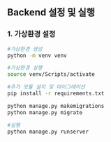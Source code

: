 ## Backend 설정 및 실행



### 1. 가상환경 설정

```bash
#가상환경 생성
python -m venv venv

#가상환경 실행
source venv/Scripts/activate

#추가 모듈 설치 및 마이그레이션
pip install -r requirements.txt

python manage.py makemigrations
python manage.py migrate

#실행
python manage.py runserver
```

